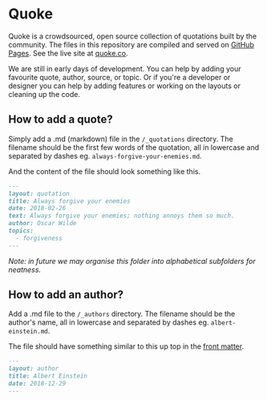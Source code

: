 Quoke
=====

Quoke is a crowdsourced, open source collection of quotations built by the community. The files in this repository are compiled and served on [GitHub Pages](https://pages.github.com/). See the live site at [quoke.co](https://quoke.co).

We are still in early days of development. You can help by adding your favourite quote, author, source, or topic. Or if you're a developer or designer you can help by adding features or working on the layouts or cleaning up the code.

How to add a quote?
-------------------

Simply add a .md (markdown) file in the `/_quotations` directory. The filename should be the first few words of the quotation, all in lowercase and separated by dashes eg. `always-forgive-your-enemies.md`.

And the content of the file should look something like this.

```markdown
---
layout: quotation
title: Always forgive your enemies
date: 2018-02-26
text: Always forgive your enemies; nothing annoys them so much.
author: Oscar Wilde
topics: 
  - forgiveness
---
```

_Note: in future we may organise this folder into alphabetical subfolders for neatness._

How to add an author?
---------------------

Add a .md file to the `/_authors` directory. The filename should be the author's name, all in lowercase and separated by dashes eg. `albert-einstein.md`.

The file should have something similar to this up top in the [front matter](https://jekyllrb.com/docs/front-matter/).

```markdown
---
layout: author
title: Albert Einstein
date: 2018-12-29
---
```
